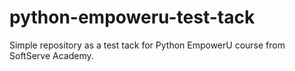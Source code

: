 # python-empoweru-test-tack

Simple repository as a test tack for Python EmpowerU course from SoftServe Academy.
